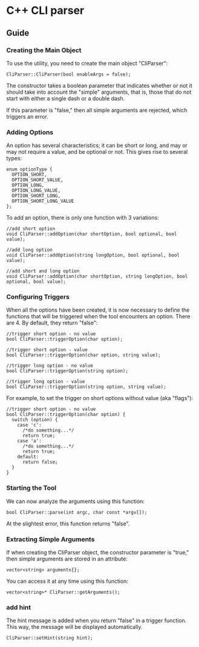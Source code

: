 # C++ CLI parser

## Guide

### Creating the Main Object
To use the utility, you need to create the main object "CliParser":
```
CliParser::CliParser(bool enableArgs = false);
```
The constructor takes a boolean parameter that indicates whether or not it should take into account the "simple" arguments, that is, those that do not start with either a single dash or a double dash.

If this parameter is "false," then all simple arguments are rejected, which triggers an error.

### Adding Options
An option has several characteristics; it can be short or long, and may or may not require a value, and be optional or not. This gives rise to several types:
```
enum optionType {
  OPTION_SHORT,
  OPTION_SHORT_VALUE,
  OPTION_LONG,
  OPTION_LONG_VALUE,
  OPTION_SHORT_LONG,
  OPTION_SHORT_LONG_VALUE
};
```

To add an option, there is only one function with 3 variations:
```
//add short option
void CliParser::addOption(char shortOption, bool optional, bool value);

//add long option
void CliParser::addOption(string longOption, bool optional, bool value);

//add short and long option
void CliParser::addOption(char shortOption, string longOption, bool optional, bool value);
```

### Configuring Triggers
When all the options have been created, it is now necessary to define the functions that will be triggered when the tool encounters an option. There are 4. By default, they return "false":
```
//trigger short option - no value
bool CliParser::triggerOption(char option);

//trigger short option - value
bool CliParser::triggerOption(char option, string value);

//trigger long option - no value
bool CliParser::triggerOption(string option);

//trigger long option - value
bool CliParser::triggerOption(string option, string value);
```

For example, to set the trigger on short options without value (aka "flags"):
```
//trigger short option - no value
bool CliParser::triggerOption(char option) {
  switch (option) {
    case 'c':
      /*do something...*/
      return true;
    case 'a':
      /*do something...*/
      return true;
    default:
      return false;
  }
}
```

### Starting the Tool
We can now analyze the arguments using this function:
```
bool CliParser::parse(int argc, char const *argv[]);
```

At the slightest error, this function returns "false".

### Extracting Simple Arguments
If when creating the CliParser object, the constructor parameter is "true," then simple arguments are stored in an attribute:
```
vector<string> arguments{};
```
You can access it at any time using this function:
```
vector<string>* CliParser::getArguments();
```
### add hint
The hint message is added when you return "false" in a trigger function. This way, the message will be displayed automatically.
```
CliParser::setHint(string hint);
```
